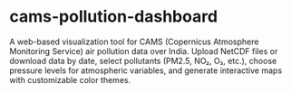 # cams-pollution-dashboard
A web-based visualization tool for CAMS (Copernicus Atmosphere Monitoring Service) air pollution data over India. Upload NetCDF files or download data by date, select pollutants (PM2.5, NO₂, O₃, etc.), choose pressure levels for atmospheric variables, and generate interactive maps with customizable color themes.
